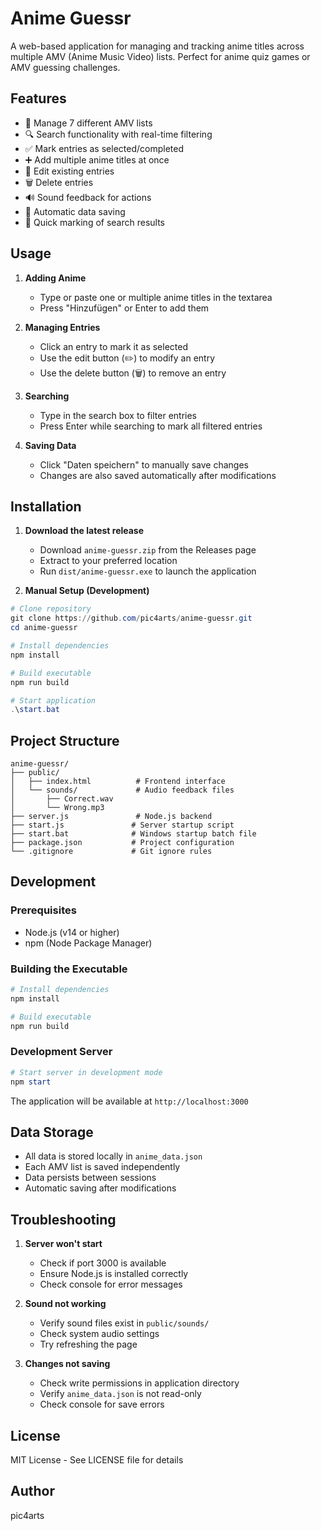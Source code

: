 # Anime Guessr

A web-based application for managing and tracking anime titles across multiple AMV (Anime Music Video) lists. Perfect for anime quiz games or AMV guessing challenges.

## Features

- 📝 Manage 7 different AMV lists
- 🔍 Search functionality with real-time filtering
- ✅ Mark entries as selected/completed
- ➕ Add multiple anime titles at once
- 📝 Edit existing entries
- 🗑️ Delete entries
- 🔊 Sound feedback for actions
- 💾 Automatic data saving
- 🎯 Quick marking of search results

## Usage

1. **Adding Anime**
   - Type or paste one or multiple anime titles in the textarea
   - Press "Hinzufügen" or Enter to add them

2. **Managing Entries**
   - Click an entry to mark it as selected
   - Use the edit button (✏️) to modify an entry
   - Use the delete button (🗑️) to remove an entry

3. **Searching**
   - Type in the search box to filter entries
   - Press Enter while searching to mark all filtered entries

4. **Saving Data**
   - Click "Daten speichern" to manually save changes
   - Changes are also saved automatically after modifications

## Installation

1. **Download the latest release**
   - Download `anime-guessr.zip` from the Releases page
   - Extract to your preferred location
   - Run `dist/anime-guessr.exe` to launch the application

2. **Manual Setup (Development)**
```powershell
# Clone repository
git clone https://github.com/pic4arts/anime-guessr.git
cd anime-guessr

# Install dependencies
npm install

# Build executable
npm run build

# Start application
.\start.bat
```

## Project Structure

```plaintext
anime-guessr/
├── public/
│   ├── index.html          # Frontend interface
│   └── sounds/             # Audio feedback files
│       ├── Correct.wav
│       └── Wrong.mp3
├── server.js               # Node.js backend
├── start.js               # Server startup script
├── start.bat              # Windows startup batch file
├── package.json           # Project configuration
└── .gitignore             # Git ignore rules
```

## Development

### Prerequisites
- Node.js (v14 or higher)
- npm (Node Package Manager)

### Building the Executable

```powershell
# Install dependencies
npm install

# Build executable
npm run build
```

### Development Server

```powershell
# Start server in development mode
npm start
```

The application will be available at `http://localhost:3000`

## Data Storage

- All data is stored locally in `anime_data.json`
- Each AMV list is saved independently
- Data persists between sessions
- Automatic saving after modifications

## Troubleshooting

1. **Server won't start**
   - Check if port 3000 is available
   - Ensure Node.js is installed correctly
   - Check console for error messages

2. **Sound not working**
   - Verify sound files exist in `public/sounds/`
   - Check system audio settings
   - Try refreshing the page

3. **Changes not saving**
   - Check write permissions in application directory
   - Verify `anime_data.json` is not read-only
   - Check console for save errors

## License

MIT License - See LICENSE file for details

## Author

pic4arts
